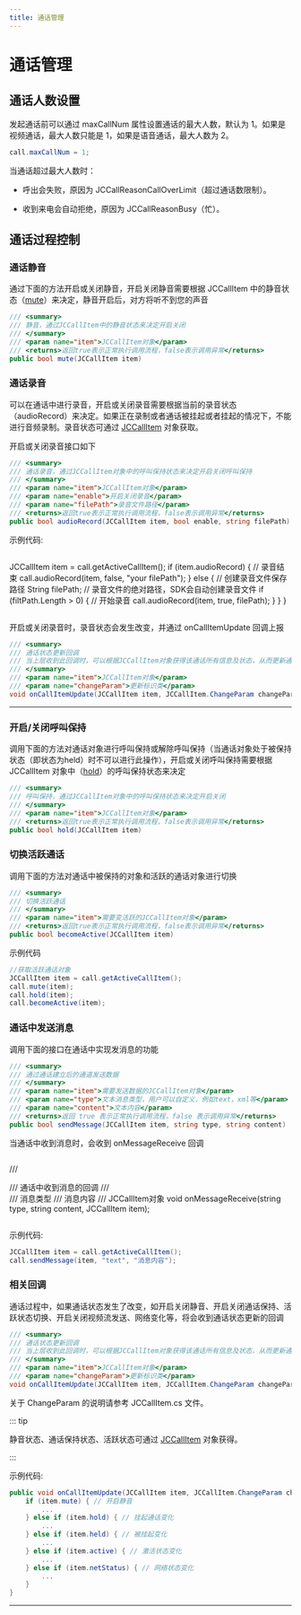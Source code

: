 ```yaml
---
title: 通话管理
---
```

# 通话管理



## 通话人数设置

发起通话前可以通过 maxCallNum 属性设置通话的最大人数，默认为 1。如果是视频通话，最大人数只能是 1，如果是语音通话，最大人数为
2。



```csharp 
call.maxCallNum = 1;
```



当通话超过最大人数时：

  - 呼出会失败，原因为 JCCallReasonCallOverLimit（超过通话数限制）。

  - 收到来电会自动拒绝，原因为 JCCallReasonBusy（忙）。





## 通话过程控制



### 通话静音

通过下面的方法开启或关闭静音，开启关闭静音需要根据 JCCallItem
中的静音状态（[mute](http://developer.juphoon.com/portal/reference/V2.1/windows/html/bb1ed5b7-2f76-e89d-f964-328e2b746904.htm)）来决定，静音开启后，对方将听不到您的声音



```csharp 
/// <summary>
/// 静音，通过JCCallItem中的静音状态来决定开启关闭
/// </summary>
/// <param name="item">JCCallItem对象</param>
/// <returns>返回true表示正常执行调用流程，false表示调用异常</returns>
public bool mute(JCCallItem item)
```









### 通话录音

可以在通话中进行录音，开启或关闭录音需要根据当前的录音状态（audioRecord）来决定。如果正在录制或者通话被挂起或者挂起的情况下，不能进行音频录制。录音状态可通过
[JCCallItem](http://developer.juphoon.com/portal/reference/ios/Classes/JCCallItem.html)
对象获取。

开启或关闭录音接口如下



```csharp 
/// <summary>
/// 通话录音，通过JCCallItem对象中的呼叫保持状态来决定开启关闭呼叫保持
/// </summary>
/// <param name="item">JCCallItem对象</param>
/// <param name="enable">开启关闭录音</param>
/// <param name="filePath">录音文件路径</param>
/// <returns>返回true表示正常执行调用流程，false表示调用异常</returns>
public bool audioRecord(JCCallItem item, bool enable, string filePath)
```



示例代码:



```csharp 
``` 
JCCallItem item = call.getActiveCallItem();
if (item.audioRecord)
{
    // 录音结束
    call.audioRecord(item, false, "your filePath");
} else {
    // 创建录音文件保存路径
    String filePath; // 录音文件的绝对路径，SDK会自动创建录音文件
    if (filtPath.Length > 0)
    {
        // 开始录音
        call.audioRecord(item, true, filePath);
    }
}
}
```
```



开启或关闭录音时，录音状态会发生改变，并通过 onCallItemUpdate 回调上报



```csharp 
/// <summary>
/// 通话状态更新回调
/// 当上层收到此回调时，可以根据JCCallItem对象获得该通话所有信息及状态，从而更新通话相关UI
/// </summary>
/// <param name="item">JCCallItem对象</param>
/// <param name="changeParam">更新标识类</param>
void onCallItemUpdate(JCCallItem item, JCCallItem.ChangeParam changeParam);
```





-----



### 开启/关闭呼叫保持

调用下面的方法对通话对象进行呼叫保持或解除呼叫保持（当通话对象处于被保持状态（即状态为held）时不可以进行此操作），开启或关闭呼叫保持需要根据
JCCallItem
对象中（[hold](http://developer.juphoon.com/portal/reference/V2.1/windows/html/dc13e9d5-2842-1b22-5d6d-9a617d321458.htm)）的呼叫保持状态来决定



```csharp 
/// <summary>
/// 呼叫保持，通过JCCallItem对象中的呼叫保持状态来决定开启关闭
/// </summary>
/// <param name="item">JCCallItem对象</param>
/// <returns>返回true表示正常执行调用流程，false表示调用异常</returns>
public bool hold(JCCallItem item)
```







### 切换活跃通话

调用下面的方法对通话中被保持的对象和活跃的通话对象进行切换



```csharp 
/// <summary>
/// 切换活跃通话
/// </summary>
/// <param name="item">需要变活跃的JCCallItem对象</param>
/// <returns>返回true表示正常执行调用流程，false表示调用异常</returns>
public bool becomeActive(JCCallItem item)
```



示例代码



```csharp 
//获取活跃通话对象
JCCallItem item = call.getActiveCallItem();
call.mute(item);
call.hold(item);
call.becomeActive(item);
```







### 通话中发送消息

调用下面的接口在通话中实现发消息的功能



```csharp 
/// <summary>
/// 通过通话建立后的通道发送数据
/// </summary>
/// <param name="item">需要发送数据的JCCallItem对象</param>
/// <param name="type">文本消息类型，用户可以自定义，例如text，xml等</param>
/// <param name="content">文本内容</param>
/// <returns>返回 true 表示正常执行调用流程，false 表示调用异常</returns>
public bool sendMessage(JCCallItem item, string type, string content)
```



当通话中收到消息时，会收到 onMessageReceive 回调



```csharp 
``` 
 /// <summary>
 /// 通话中收到消息的回调
 /// </summary>
 /// <param name="type">消息类型</param>
 /// <param name="content">消息内容</param>
 /// <param name="item">JCCallItem对象</param>
void onMessageReceive(string type, string content, JCCallItem item);
```
```



示例代码:



```csharp 
JCCallItem item = call.getActiveCallItem();
call.sendMessage(item, "text", "消息内容");
```







### 相关回调

通话过程中，如果通话状态发生了改变，如开启关闭静音、开启关闭通话保持、活跃状态切换、开启关闭视频流发送、网络变化等，将会收到通话状态更新的回调



```csharp 
/// <summary>
/// 通话状态更新回调
/// 当上层收到此回调时，可以根据JCCallItem对象获得该通话所有信息及状态，从而更新通话相关UI
/// </summary>
/// <param name="item">JCCallItem对象</param>
/// <param name="changeParam">更新标识类</param>
void onCallItemUpdate(JCCallItem item, JCCallItem.ChangeParam changeParam);
```



关于 ChangeParam 的说明请参考 JCCallItem.cs 文件。

::: tip



静音状态、通话保持状态、活跃状态可通过
[JCCallItem](http://developer.juphoon.com/portal/reference/V2.1/windows/html/0267696e-79ee-8d46-c086-3c071a2b2b3a.htm)
对象获得。

:::

示例代码:



```csharp 
public void onCallItemUpdate(JCCallItem item, JCCallItem.ChangeParam changeParam) {
    if (item.mute) { // 开启静音
        ...
    } else if (item.hold) { // 挂起通话变化
        ...
    } else if (item.held) { // 被挂起变化
        ...
    } else if (item.active) { // 激活状态变化
        ...
    } else if (item.netStatus) { // 网络状态变化
        ...
    }
}
```



-----
















